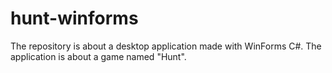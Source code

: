# hunt-winforms
The repository is about a desktop application made with WinForms C#. The application is about a game named "Hunt".
